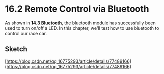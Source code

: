 # 16.2 Remote Control via Bluetooth

As shown in [**14.3 Bluetooth**](../../Part5_Communication/14_Communication/03_bluetooth.md), the bluetooth module has successfully been used to turn on/off a LED. In this chapter, we'll test how to use bluetooth to control our race car.


## 

## Sketch

[https://blog.csdn.net/qq_16775293/article/details/77489166](https://blog.csdn.net/qq_16775293/article/details/77489166)
